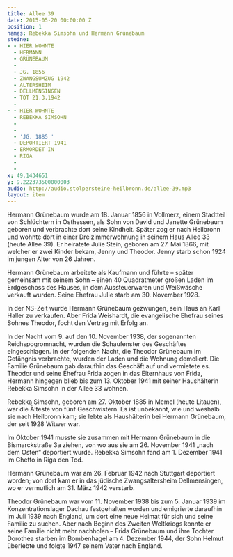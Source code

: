```yaml
---
title: Allee 39
date: 2015-05-20 00:00:00 Z
position: 1
names: Rebekka Simsohn und Hermann Grünebaum
steine:
- - HIER WOHNTE
  - HERMANN
  - GRÜNEBAUM
  - 
  - JG. 1856
  - ZWANGSUMZUG 1942
  - ALTERSHEIM
  - DELLMENSINGEN
  - TOT 21.3.1942
  - 
- - HIER WOHNTE
  - REBEKKA SIMSOHN
  - 
  - 
  - 'JG. 1885 '
  - DEPORTIERT 1941
  - ERMORDET IN
  - RIGA
  - 
  - 
x: 49.1434651
y: 9.222373500000003
audio: http://audio.stolpersteine-heilbronn.de/allee-39.mp3
layout: item
---
```


Hermann Grünebaum wurde am 18. Januar 1856 in Vollmerz, einem Stadtteil von Schlüchtern in Osthessen, als Sohn von David und Janette Grünebaum geboren und verbrachte dort seine Kindheit. Später zog er nach Heilbronn und wohnte dort in einer Dreizimmerwohnung in seinem Haus Allee 33 (heute Allee 39). Er heiratete Julie Stein, geboren am 27. Mai 1866, mit welcher er zwei Kinder bekam, Jenny und Theodor. Jenny starb schon 1924 im jungen Alter von 26 Jahren.

Hermann Grünebaum arbeitete als Kaufmann und führte – später gemeinsam mit seinem Sohn – einen 40 Quadratmeter großen Laden im Erdgeschoss des Hauses, in dem Aussteuerwaren und Weißwäsche verkauft wurden. Seine Ehefrau Julie starb am 30. November 1928.

In der NS-Zeit wurde Hermann Grünebaum gezwungen, sein Haus an Karl Haller zu verkaufen. Aber Frida Weishardt, die evangelische Ehefrau seines Sohnes Theodor, focht den Vertrag mit Erfolg an.

In der Nacht vom 9. auf den 10. November 1938, der sogenannten Reichspogromnacht, wurden die Schaufenster des Geschäftes eingeschlagen. In der folgenden Nacht, die Theodor Grünebaum im Gefängnis verbrachte, wurden der Laden und die Wohnung demoliert. Die Familie Grünebaum gab daraufhin das Geschäft auf und vermietete es. Theodor und seine Ehefrau Frida zogen in das Elternhaus von Frida, Hermann hingegen blieb bis zum 13. Oktober 1941 mit seiner Haushälterin Rebekka Simsohn in der Allee 33 wohnen.

Rebekka Simsohn, geboren am 27. Oktober 1885 in Memel (heute Litauen), war die Älteste von fünf Geschwistern. Es ist unbekannt, wie und weshalb sie nach Heilbronn kam; sie lebte als Haushälterin bei Hermann Grünebaum, der seit 1928 Witwer war.

Im Oktober 1941 musste sie zusammen mit Hermann Grünebaum in die Bismarckstraße 3a ziehen, von wo aus sie am 26. November 1941 „nach dem Osten“ deportiert wurde. Rebekka Simsohn fand am 1. Dezember 1941 im Ghetto in Riga den Tod.

Hermann Grünebaum war am 26. Februar 1942 nach Stuttgart deportiert worden; von dort kam er in das jüdische Zwangsaltersheim Dellmensingen, wo er vermutlich am 31. März 1942 verstarb.

Theodor Grünebaum war vom 11. November 1938 bis zum 5. Januar 1939 im Konzentrationslager Dachau festgehalten worden und emigrierte daraufhin im Juli 1939 nach England, um dort eine neue Heimat für sich und seine Familie zu suchen. Aber nach Beginn des Zweiten Weltkriegs konnte er seine Familie nicht mehr nachholen – Frida Grünebaum und ihre Tochter Dorothea starben im Bombenhagel am 4. Dezember 1944, der Sohn Helmut überlebte und folgte 1947 seinem Vater nach England.